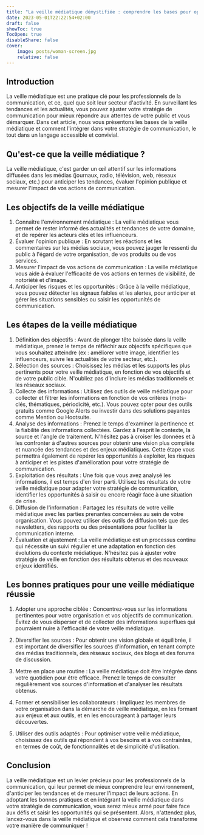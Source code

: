 ```yaml
---
title: "La veille médiatique démystifiée : comprendre les bases pour optimiser sa stratégie de communication"
date: 2023-05-01T22:22:54+02:00
draft: false
showToc: true
TocOpen: true
disableShare: false
cover:
    image: posts/woman-screen.jpg
    relative: false
---
```


## Introduction
La veille médiatique est une pratique clé pour les professionnels de la communication, et ce, quel que soit leur secteur d'activité. En surveillant les tendances et les actualités, vous pouvez ajuster votre stratégie de communication pour mieux répondre aux attentes de votre public et vous démarquer. Dans cet article, nous vous présentons les bases de la veille médiatique et comment l'intégrer dans votre stratégie de communication, le tout dans un langage accessible et convivial.

## Qu'est-ce que la veille médiatique ?
La veille médiatique, c'est garder un œil attentif sur les informations diffusées dans les médias (journaux, radio, télévision, web, réseaux sociaux, etc.) pour anticiper les tendances, évaluer l'opinion publique et mesurer l'impact de vos actions de communication.

## Les objectifs de la veille médiatique
1. Connaître l'environnement médiatique : La veille médiatique vous permet de rester informé des actualités et tendances de votre domaine, et de repérer les acteurs clés et les influenceurs.
1. Évaluer l'opinion publique : En scrutant les réactions et les commentaires sur les médias sociaux, vous pouvez jauger le ressenti du public à l'égard de votre organisation, de vos produits ou de vos services.
1. Mesurer l'impact de vos actions de communication : La veille médiatique vous aide à évaluer l'efficacité de vos actions en termes de visibilité, de notoriété et d'image.
1. Anticiper les risques et les opportunités : Grâce à la veille médiatique, vous pouvez détecter les signaux faibles et les alertes, pour anticiper et gérer les situations sensibles ou saisir les opportunités de communication.

## Les étapes de la veille médiatique
1. Définition des objectifs : Avant de plonger tête baissée dans la veille médiatique, prenez le temps de réfléchir aux objectifs spécifiques que vous souhaitez atteindre (ex : améliorer votre image, identifier les influenceurs, suivre les actualités de votre secteur, etc.).
1. Sélection des sources : Choisissez les médias et les supports les plus pertinents pour votre veille médiatique, en fonction de vos objectifs et de votre public cible. N'oubliez pas d'inclure les médias traditionnels et les réseaux sociaux.
1. Collecte des informations : Utilisez des outils de veille médiatique pour collecter et filtrer les informations en fonction de vos critères (mots-clés, thématiques, périodicité, etc.). Vous pouvez opter pour des outils gratuits comme Google Alerts ou investir dans des solutions payantes comme Mention ou Hootsuite.
1. Analyse des informations : Prenez le temps d'examiner la pertinence et la fiabilité des informations collectées. Gardez à l'esprit le contexte, la source et l'angle de traitement. N'hésitez pas à croiser les données et à les confronter à d'autres sources pour obtenir une vision plus complète et nuancée des tendances et des enjeux médiatiques. Cette étape vous permettra également de repérer les opportunités à exploiter, les risques à anticiper et les pistes d'amélioration pour votre stratégie de communication.
1. Exploitation des résultats : Une fois que vous avez analysé les informations, il est temps d'en tirer parti. Utilisez les résultats de votre veille médiatique pour adapter votre stratégie de communication, identifier les opportunités à saisir ou encore réagir face à une situation de crise.
1. Diffusion de l'information : Partagez les résultats de votre veille médiatique avec les parties prenantes concernées au sein de votre organisation. Vous pouvez utiliser des outils de diffusion tels que des newsletters, des rapports ou des présentations pour faciliter la communication interne.
1. Évaluation et ajustement : La veille médiatique est un processus continu qui nécessite un suivi régulier et une adaptation en fonction des évolutions du contexte médiatique. N'hésitez pas à ajuster votre stratégie de veille en fonction des résultats obtenus et des nouveaux enjeux identifiés.

## Les bonnes pratiques pour une veille médiatique réussie
1. Adopter une approche ciblée : Concentrez-vous sur les informations pertinentes pour votre organisation et vos objectifs de communication. Évitez de vous disperser et de collecter des informations superflues qui pourraient nuire à l'efficacité de votre veille médiatique.
1. Diversifier les sources : Pour obtenir une vision globale et équilibrée, il est important de diversifier les sources d'information, en tenant compte des médias traditionnels, des réseaux sociaux, des blogs et des forums de discussion.

1. Mettre en place une routine : La veille médiatique doit être intégrée dans votre quotidien pour être efficace. Prenez le temps de consulter régulièrement vos sources d'information et d'analyser les résultats obtenus.

1. Former et sensibiliser les collaborateurs : Impliquez les membres de votre organisation dans la démarche de veille médiatique, en les formant aux enjeux et aux outils, et en les encourageant à partager leurs découvertes.

1. Utiliser des outils adaptés : Pour optimiser votre veille médiatique, choisissez des outils qui répondent à vos besoins et à vos contraintes, en termes de coût, de fonctionnalités et de simplicité d'utilisation.

## Conclusion
La veille médiatique est un levier précieux pour les professionnels de la communication, qui leur permet de mieux comprendre leur environnement, d'anticiper les tendances et de mesurer l'impact de leurs actions. En adoptant les bonnes pratiques et en intégrant la veille médiatique dans votre stratégie de communication, vous serez mieux armé pour faire face aux défis et saisir les opportunités qui se présentent. Alors, n'attendez plus, lancez-vous dans la veille médiatique et observez comment cela transforme votre manière de communiquer !